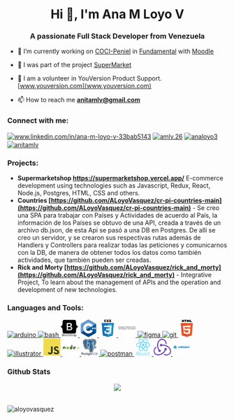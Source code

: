 <!--
### Hi there 👋


**ALoyoVasquez/ALoyoVasquez** is a ✨ _special_ ✨ repository because its `README.md` (this file) appears on your GitHub profile.

Here are some ideas to get you started:

- 🔭 I’m currently working on ...
- 🌱 I’m currently learning ...
- 👯 I’m looking to collaborate on ...
- 🤔 I’m looking for help with ...
- 💬 Ask me about ...
- 📫 How to reach me: ...
- 😄 Pronouns: ...
- ⚡ Fun fact: ...
-->
<h1 align="center">Hi 👋, I'm Ana M Loyo V</h1>
<h3 align="center">A passionate Full Stack Developer from Venezuela</h3>

- 🔭 I’m currently working on [COCI-Peniel](https://www.cocipeniel.org.ve/index.html) in [Fundamental](http://www.cocipeniel.org.ve/escolaridad) with [Moodle](https://moodle.org/theme/moodleorg/pix/moodle_logo_TM.svg)

- 👯 I was part of the project [SuperMarket](https://vimeo.com/871260635)

- 📝 I am a volunteer in YouVersion Product Support. [www.youversion.com](www.youversion.com)

- 📫 How to reach me **anitamlv@gmail.com**

<h3 align="left">Connect with me:</h3>
<p align="left">
<a href="https://linkedin.com/in/www.linkedin.com/in/ana-m-loyo-v-33bab5143" target="blank"><img align="center" src="https://raw.githubusercontent.com/rahuldkjain/github-profile-readme-generator/master/src/images/icons/Social/linked-in-alt.svg" alt="www.linkedin.com/in/ana-m-loyo-v-33bab5143" height="30" width="40" /></a>
<a href="https://instagram.com/amlv.26" target="blank"><img align="center" src="https://raw.githubusercontent.com/rahuldkjain/github-profile-readme-generator/master/src/images/icons/Social/instagram.svg" alt="amlv.26" height="30" width="40" /></a>
<a href="https://www.behance.net/analoyo3" target="blank"><img align="center" src="https://raw.githubusercontent.com/rahuldkjain/github-profile-readme-generator/master/src/images/icons/Social/behance.svg" alt="analoyo3" height="30" width="40" /></a>
<a href="https://discord.gg/anitamlv" target="blank"><img align="center" src="https://raw.githubusercontent.com/rahuldkjain/github-profile-readme-generator/master/src/images/icons/Social/discord.svg" alt="anitamlv" height="30" width="40" /></a>
</p>

<h3 align="left">Projects:</h3>

- **Supermarketshop https://supermarketshop.vercel.app/** E-commerce development using technologies such as Javascript, Redux, React, Node.js, Postgres, HTML, CSS and others.</hr>
- **Countries [https://github.com/ALoyoVasquez/cr-pi-countries-main](https://github.com/ALoyoVasquez/cr-pi-countries-main)** - Se creo una SPA para trabajar con Países y Actividades de acuerdo al País, la información de los Países se obtuvo de una API, creada a través de un archivo db.json, de esta Api se pasó a una DB en Postgres. 
De allí se creo un servidor, y se crearon sus respectivas rutas además de Handlers y Controllers para realizar todas las peticiones y comunicarnos con la DB, de manera de obtener todos los datos como también actividades, que también pueden ser creadas.</hr>
- **Rick and Morty [https://github.com/ALoyoVasquez/rick_and_morty](https://github.com/ALoyoVasquez/rick_and_morty)** - Integrative Project, To learn about the management of APIs and the operation and development of new technologies.

<h3 align="left">Languages and Tools:</h3>
<p align="left"> <a href="https://www.arduino.cc/" target="_blank" rel="noreferrer"> <img src="https://cdn.worldvectorlogo.com/logos/arduino-1.svg" alt="arduino" width="40" height="40"/> </a> <a href="https://www.gnu.org/software/bash/" target="_blank" rel="noreferrer"> <img src="https://www.vectorlogo.zone/logos/gnu_bash/gnu_bash-icon.svg" alt="bash" width="40" height="40"/> </a> <a href="https://getbootstrap.com" target="_blank" rel="noreferrer"> <img src="https://raw.githubusercontent.com/devicons/devicon/master/icons/bootstrap/bootstrap-plain-wordmark.svg" alt="bootstrap" width="40" height="40"/> </a> <a href="https://www.w3schools.com/cpp/" target="_blank" rel="noreferrer"> <img src="https://raw.githubusercontent.com/devicons/devicon/master/icons/cplusplus/cplusplus-original.svg" alt="cplusplus" width="40" height="40"/> </a> <a href="https://www.w3schools.com/css/" target="_blank" rel="noreferrer"> <img src="https://raw.githubusercontent.com/devicons/devicon/master/icons/css3/css3-original-wordmark.svg" alt="css3" width="40" height="40"/> </a> <a href="https://expressjs.com" target="_blank" rel="noreferrer"> <img src="https://raw.githubusercontent.com/devicons/devicon/master/icons/express/express-original-wordmark.svg" alt="express" width="40" height="40"/> </a> <a href="https://www.figma.com/" target="_blank" rel="noreferrer"> <img src="https://www.vectorlogo.zone/logos/figma/figma-icon.svg" alt="figma" width="40" height="40"/> </a> <a href="https://git-scm.com/" target="_blank" rel="noreferrer"> <img src="https://www.vectorlogo.zone/logos/git-scm/git-scm-icon.svg" alt="git" width="40" height="40"/> </a> <a href="https://www.w3.org/html/" target="_blank" rel="noreferrer"> <img src="https://raw.githubusercontent.com/devicons/devicon/master/icons/html5/html5-original-wordmark.svg" alt="html5" width="40" height="40"/> </a> <a href="https://www.adobe.com/in/products/illustrator.html" target="_blank" rel="noreferrer"> <img src="https://www.vectorlogo.zone/logos/adobe_illustrator/adobe_illustrator-icon.svg" alt="illustrator" width="40" height="40"/> </a> <a href="https://developer.mozilla.org/en-US/docs/Web/JavaScript" target="_blank" rel="noreferrer"> <img src="https://raw.githubusercontent.com/devicons/devicon/master/icons/javascript/javascript-original.svg" alt="javascript" width="40" height="40"/> </a> <a href="https://nodejs.org" target="_blank" rel="noreferrer"> <img src="https://raw.githubusercontent.com/devicons/devicon/master/icons/nodejs/nodejs-original-wordmark.svg" alt="nodejs" width="40" height="40"/> </a> <a href="https://www.postgresql.org" target="_blank" rel="noreferrer"> <img src="https://raw.githubusercontent.com/devicons/devicon/master/icons/postgresql/postgresql-original-wordmark.svg" alt="postgresql" width="40" height="40"/> </a> <a href="https://postman.com" target="_blank" rel="noreferrer"> <img src="https://www.vectorlogo.zone/logos/getpostman/getpostman-icon.svg" alt="postman" width="40" height="40"/> </a> <a href="https://reactjs.org/" target="_blank" rel="noreferrer"> <img src="https://raw.githubusercontent.com/devicons/devicon/master/icons/react/react-original-wordmark.svg" alt="react" width="40" height="40"/> </a> <a href="https://redux.js.org" target="_blank" rel="noreferrer"> <img src="https://raw.githubusercontent.com/devicons/devicon/master/icons/redux/redux-original.svg" alt="redux" width="40" height="40"/> </a> <a href="https://webpack.js.org" target="_blank" rel="noreferrer"> <img src="https://raw.githubusercontent.com/devicons/devicon/d00d0969292a6569d45b06d3f350f463a0107b0d/icons/webpack/webpack-original-wordmark.svg" alt="webpack" width="40" height="40"/> </a> </p>

<h3 align="left">Github Stats</h3>
<div align="center"><img src="https://github-readme-stats.vercel.app/api?username=ALoyoVasquez&show_icons=true&count_private=true&hide_border=true" align="center" /></div>  

<br/>  

<p><img align="center" src="https://github-readme-stats.vercel.app/api/top-langs?username=aloyovasquez&show_icons=true&locale=en&layout=compact" alt="aloyovasquez" /></p>
